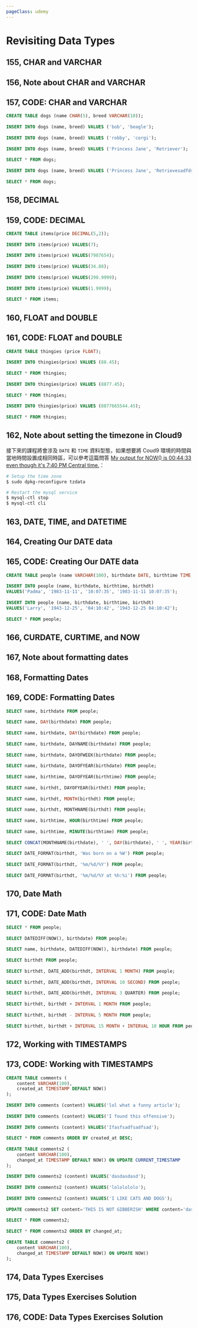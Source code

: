 ```yaml
---
pageClass: udemy
---
```


# Revisiting Data Types

## 155, CHAR and VARCHAR

## 156, Note about CHAR and VARCHAR

## 157, CODE: CHAR and VARCHAR

```sql
CREATE TABLE dogs (name CHAR(5), breed VARCHAR(10));
 
INSERT INTO dogs (name, breed) VALUES ('bob', 'beagle');
 
INSERT INTO dogs (name, breed) VALUES ('robby', 'corgi');
 
INSERT INTO dogs (name, breed) VALUES ('Princess Jane', 'Retriever');
 
SELECT * FROM dogs;
 
INSERT INTO dogs (name, breed) VALUES ('Princess Jane', 'Retrievesadfdsafdasfsafr');
 
SELECT * FROM dogs;
```

## 158, DECIMAL

## 159, CODE: DECIMAL

```sql
CREATE TABLE items(price DECIMAL(5,2));
 
INSERT INTO items(price) VALUES(7);
 
INSERT INTO items(price) VALUES(7987654);
 
INSERT INTO items(price) VALUES(34.88);
 
INSERT INTO items(price) VALUES(298.9999);
 
INSERT INTO items(price) VALUES(1.9999);
 
SELECT * FROM items;
```

## 160, FLOAT and DOUBLE

## 161, CODE: FLOAT and DOUBLE

```sql
CREATE TABLE thingies (price FLOAT);
 
INSERT INTO thingies(price) VALUES (88.45);
 
SELECT * FROM thingies;
 
INSERT INTO thingies(price) VALUES (8877.45);
 
SELECT * FROM thingies;
 
INSERT INTO thingies(price) VALUES (8877665544.45);
 
SELECT * FROM thingies;
```

## 162, Note about setting the timezone in Cloud9

接下來的課程將會涉及 `DATE` 和 `TIME` 資料型態，如果想要將 Coud9 環境的時間與當地時間設置成相同時區，可以參考這篇問答 [My output for NOW() is 00:44:33 even though it's 7:40 PM Central time.](https://www.udemy.com/the-ultimate-mysql-bootcamp-go-from-sql-beginner-to-expert/learn/v4/questions/2889224)：

```bash
# Setup the time zone
$ sudo dpkg-reconfigure tzdata

# Restart the mysql service
$ mysql-ctl stop
$ mysql-ctl cli
```

## 163, DATE, TIME, and DATETIME

## 164, Creating Our DATE data

## 165, CODE: Creating Our DATE data

```sql
CREATE TABLE people (name VARCHAR(100), birthdate DATE, birthtime TIME, birthdt DATETIME);
 
INSERT INTO people (name, birthdate, birthtime, birthdt)
VALUES('Padma', '1983-11-11', '10:07:35', '1983-11-11 10:07:35');
 
INSERT INTO people (name, birthdate, birthtime, birthdt)
VALUES('Larry', '1943-12-25', '04:10:42', '1943-12-25 04:10:42');
 
SELECT * FROM people;
```

## 166, CURDATE, CURTIME, and NOW

## 167, Note about formatting dates

## 168, Formatting Dates

## 169, CODE: Formatting Dates

```sql
SELECT name, birthdate FROM people;
 
SELECT name, DAY(birthdate) FROM people;
 
SELECT name, birthdate, DAY(birthdate) FROM people;
 
SELECT name, birthdate, DAYNAME(birthdate) FROM people;
 
SELECT name, birthdate, DAYOFWEEK(birthdate) FROM people;
 
SELECT name, birthdate, DAYOFYEAR(birthdate) FROM people;
 
SELECT name, birthtime, DAYOFYEAR(birthtime) FROM people;
 
SELECT name, birthdt, DAYOFYEAR(birthdt) FROM people;
 
SELECT name, birthdt, MONTH(birthdt) FROM people;
 
SELECT name, birthdt, MONTHNAME(birthdt) FROM people;
 
SELECT name, birthtime, HOUR(birthtime) FROM people;
 
SELECT name, birthtime, MINUTE(birthtime) FROM people;
 
SELECT CONCAT(MONTHNAME(birthdate), ' ', DAY(birthdate), ' ', YEAR(birthdate)) FROM people;
 
SELECT DATE_FORMAT(birthdt, 'Was born on a %W') FROM people;
 
SELECT DATE_FORMAT(birthdt, '%m/%d/%Y') FROM people;
 
SELECT DATE_FORMAT(birthdt, '%m/%d/%Y at %h:%i') FROM people;
```

## 170, Date Math

## 171, CODE: Date Math

```sql
SELECT * FROM people;
 
SELECT DATEDIFF(NOW(), birthdate) FROM people;
 
SELECT name, birthdate, DATEDIFF(NOW(), birthdate) FROM people;
 
SELECT birthdt FROM people;
 
SELECT birthdt, DATE_ADD(birthdt, INTERVAL 1 MONTH) FROM people;
 
SELECT birthdt, DATE_ADD(birthdt, INTERVAL 10 SECOND) FROM people;
 
SELECT birthdt, DATE_ADD(birthdt, INTERVAL 3 QUARTER) FROM people;
 
SELECT birthdt, birthdt + INTERVAL 1 MONTH FROM people;
 
SELECT birthdt, birthdt - INTERVAL 5 MONTH FROM people;
 
SELECT birthdt, birthdt + INTERVAL 15 MONTH + INTERVAL 10 HOUR FROM people;
```

## 172, Working with TIMESTAMPS

## 173, CODE: Working with TIMESTAMPS

```sql
CREATE TABLE comments (
    content VARCHAR(100),
    created_at TIMESTAMP DEFAULT NOW()
);
 
INSERT INTO comments (content) VALUES('lol what a funny article');
 
INSERT INTO comments (content) VALUES('I found this offensive');
 
INSERT INTO comments (content) VALUES('Ifasfsadfsadfsad');
 
SELECT * FROM comments ORDER BY created_at DESC;
 
CREATE TABLE comments2 (
    content VARCHAR(100),
    changed_at TIMESTAMP DEFAULT NOW() ON UPDATE CURRENT_TIMESTAMP
);
 
INSERT INTO comments2 (content) VALUES('dasdasdasd');
 
INSERT INTO comments2 (content) VALUES('lololololo');
 
INSERT INTO comments2 (content) VALUES('I LIKE CATS AND DOGS');
 
UPDATE comments2 SET content='THIS IS NOT GIBBERISH' WHERE content='dasdasdasd';
 
SELECT * FROM comments2;
 
SELECT * FROM comments2 ORDER BY changed_at;
 
CREATE TABLE comments2 (
    content VARCHAR(100),
    changed_at TIMESTAMP DEFAULT NOW() ON UPDATE NOW()
);
```

## 174, Data Types Exercises

## 175, Data Types Exercises Solution

## 176, CODE: Data Types Exercises Solution
